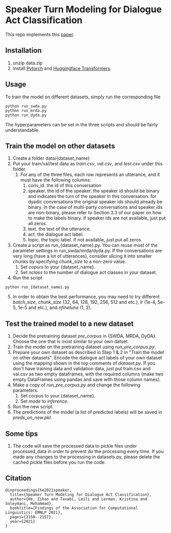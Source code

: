 # Speaker Turn Modeling for Dialogue Act Classification
This repo implements this [paper](https://aclanthology.org/2021.findings-emnlp.185/).

## Installation
1. unzip data.zip
3. Install [Pytorch](https://pytorch.org/get-started/locally/) and [Huggingface Transformers](https://huggingface.co/docs/transformers/installation).



## Usage
To train the model on different datasets, simply run the corresponding file
```angular2html
python run_swda.py
python run_mrda.py
python run_dyda.py
```

The hyperparameters can be set in the three scripts and should be fairly understandable.

## Train the model on other datasets
1. Create a folder data/{dataset_name}
2. Put your train/val/test data as <em>train.csv</em>, <em>val.csv</em>, and <em>test.csv</em> under this folder
   1. For any of the three files, each row represents an utterance, and it must have the following columns:
      1. conv_id. the id of this conversation
      2. speaker. the id of the speaker. the speaker id should be binary and indicates the turn of the speaker in this conversation. for dyadic conversations the original speaker ids should already be binary. in the case of multi-party conversations and speaker ids are non-binary, please refer to Section 3.3 of our paper on how to make the labels binary. if speaker ids are not available, just put all zeros. 
      3. text. the text of the utterance.
      4. act. the dialogue act label.
      5. topic. the topic label. if not available, just put all zeros.
3. Create a script as run_{dataset_name}.py. You can reuse most of the parameter settings in run_swda/mrda/dyda.py. If the conversations are very long (have a lot of utterances), consider slicing it into smaller chunks by specifying <em>chunk_size</em> to a non-zero value. 
   1. Set <em>copurs</em> to your {dataset_name}. 
   2. Set <em>nclass</em> to the number of dialogue act classes in your dataset.
4. Run the script
```angular2html
python run_{dataset_name}.py
```
5. In order to obtain the best performance, you may need to try different <em>batch_size</em>, <em>chunk_size</em> (32, 64, 128, 192, 256, 512 and etc.), <em>lr</em> (1e-4, 5e-5, 1e-5 and etc.), and <em>nfinetune</em> (1, 2).



## Test the trained model to a new dataset
1. Decide the pretraining dataset <em>pre_corpus</em> in {SWDA, MRDA, DyDA}. Choose the one that is most similar to your own datset.
2. Train the model on the pretraining dataset using <em>run_pre_corpus.py</em>.
3. Prepare your own dataset as described in Step 1 & 2 in "Train the model on other datasets". Encode the dialogue act labels of your own dataset using the mapping shown in the top comments of <em>dataset.py</em>. If you don't have training data and validation data, just put train.csv and val.csv as two empty dataframes, with the required columns (make two empty DataFrames using pandas and save with those column names).
4. Make a copy of <em>run_pre_corpus.py</em> and change the following parameters.
   1. Set <em>corpus</em> to your {dataset_name}. 
   2. Set <em>mode</em> to <em>inference</em>.
5. Run the new script.
6. The predictions of the model (a list of predicted labels) will be saved in <em>preds_on_new.pkl</em>.

## Some tips
1. The code will save the processed data to pickle files under processed_data in order to prevent do the processing every time. If you made any changes to the processing in datasets.py, please delete the cached pickle files before you run the code.



## Citation
```angular2html
@inproceedings{he2021speaker,
  title={Speaker Turn Modeling for Dialogue Act Classification},
  author={He, Zihao and Tavabi, Leili and Lerman, Kristina and Soleymani, Mohammad},
  booktitle={Findings of the Association for Computational Linguistics: EMNLP 2021},
  pages={2150--2157},
  year={2021}
}
```